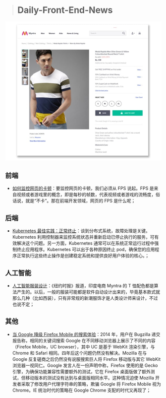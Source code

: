 > # Daily-Front-End-News

[![cover][img]][link]

[img]: https://github.com/fengshangwuqi/Daily-Front-End-News/blob/master/history/2018/07/12/algorithm-fashion-jobs.jpg "人工智能服装设计"
[link]: https://www.nytimes.com/2018/07/07/business/economy/algorithm-fashion-jobs.html

## 前端

- [如何监控网页的卡顿](https://zhuanlan.zhihu.com/p/39292837)：要监控网页的卡顿，我们必须从 FPS 说起。FPS 是来自视频或者游戏里的概念，即是每秒的帧数，代表视频或者游戏的流畅度，俗话说，就是“不卡”。那在前端开发领域，网页的 FPS 是什么呢；

## 后端

- [Kubernetes 最佳实践：正常终止](https://developers.googleblog.cn/2018/07/Kubernetes-best-practices-terminating-with-grace.html)：谈到分布式系统，故障处理是关键。Kubernetes 利用控制器来监控系统状态并重新启动已停止执行的服务，可有效解决这个问题。另一方面，Kubernetes 通常可以在系统正常运行过程中强制终止应用程序。Kubernetes 可以出于各种原因终止 pod，确保您的应用程序正常执行这些终止操作是创建稳定系统和提供良好用户体验的核心。；

## 人工智能

- [人工智能服装设计](https://www.nytimes.com/2018/07/07/business/economy/algorithm-fashion-jobs.html)：《纽约时报》报道，印度电商 Myntra 的 T 恤配色都是算法产生的。以后，一般的服装可能都是软件自动设计出来的，毕竟基本款式就那么几种（比如西装），只有非常规的新潮服饰才是人类设计师来设计，不过也说不定；

## 其他

- [当 Google 降级 Firefox Mobile 的搜索体验](https://www.solidot.org/story?sid=57130)：2014 年，用户在 Bugzilla 递交报告称，相同的关键词搜索 Google 在不同移动浏览器上展示了不同的内容（Firefox Mobile，UC browser），其中 UC 是基于 WebKit 渲染引擎，与 Chrome 和 Safari 相同。四年后这个问题仍然没有解决。Mozilla 在与 Google 反复磋商之后仍然没有说服搜索巨人将 Firefox 移动版与其它 WebKit 浏览器一视同仁。Google 发言人在一份声明中称，Firefox 使用的是 Gecko 引擎，为确保功能兼容性需要额外的测试，它在 Firefox 桌面版做了额外测试，但移动版本的测试没有达到与桌面版相同水平。这种情况迫使 Mozilla 开发者采取了修改用户代理字符串的策略，欺骗 Google 将 Firefox Mobile 视为 Chrome。IE 统治时代的策略在 Google Chrome 支配的时代又再现了；
